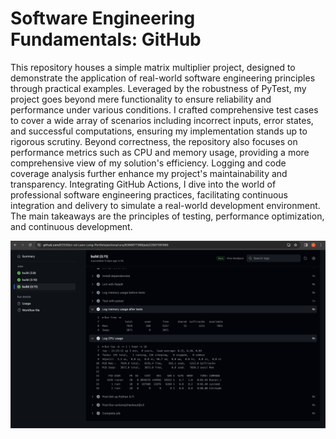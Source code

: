 # Software Engineering Fundamentals: GitHub
This repository houses a simple matrix multiplier project, designed to demonstrate the application of real-world software engineering principles through practical examples. Leveraged by the robustness of PyTest, my project goes beyond mere functionality to ensure reliability and performance under various conditions. I crafted comprehensive test cases to cover a wide array of scenarios including incorrect inputs, error states, and successful computations, ensuring my implementation stands up to rigorous scrutiny. Beyond correctness, the repository also focuses on performance metrics such as CPU and memory usage, providing a more comprehensive view of my solution's efficiency. Logging and code coverage analysis further enhance my project's maintainability and transparency. Integrating GitHub Actions, I dive into the world of professional software engineering practices, facilitating continuous integration and delivery to simulate a real-world development environment. The main takeaways are the principles of testing, performance optimization, and continuous development.

![This is an example screenshot](https://github.com/Leon-Long-Portfolio/Software-Engineering-EC530/blob/main/Software%20Engineering%20Fundamentals/images/Screenshot%202024-03-23%20at%2014.09.24.png)
